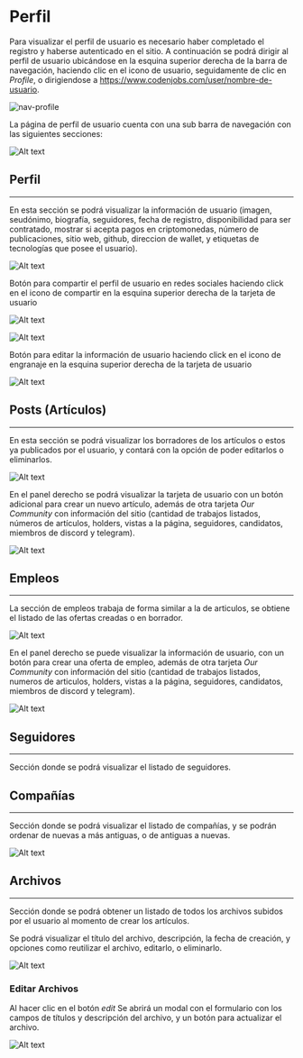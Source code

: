 # Perfil
 
Para visualizar el perfil de usuario es necesario haber completado el registro y haberse autenticado en el sitio. A continuación se podrá dirigir al perfil de usuario ubicándose en la esquina superior derecha de la barra de navegación, haciendo clic en el icono de usuario, seguidamente de clic en *Profile*, o dirigiendose a https://www.codenjobs.com/user/nombre-de-usuario.
 
![nav-profile](https://res.cloudinary.com/codenjobs/image/upload/v1662210927/user/file/mejzmdfqo7bccwik6wxu.png)
 
La página de perfil de usuario cuenta con una sub barra de navegación con las siguientes secciones:
 
![Alt text](https://res.cloudinary.com/codenjobs/image/upload/v1660656038/user/file/fxgsdadbjiwxnihryj2g.png)
 
 
## Perfil
- - -
 
En esta sección se podrá visualizar la información de usuario (imagen, seudónimo, biografía, seguidores, fecha de registro, disponibilidad para ser contratado, mostrar si acepta pagos en criptomonedas, número de publicaciones, sitio web, github, direccion de wallet, y etiquetas de tecnologías que posee el usuario).
 
![Alt text](https://res.cloudinary.com/codenjobs/image/upload/v1660656309/user/file/etasjtsmow6vh5qucjkv.png)
 
Botón para compartir el perfil de usuario en redes sociales haciendo click en el icono de compartir en la esquina superior derecha de la tarjeta de usuario
 
![Alt text](https://res.cloudinary.com/codenjobs/image/upload/v1660656320/user/file/kxsxn1j9rja9vi0ydru7.png)
 
![Alt text](https://res.cloudinary.com/codenjobs/image/upload/v1660656335/user/file/kfp6cyirgfggsrjfzpuw.png)
 
Botón para editar la información de usuario haciendo click en el icono de engranaje en la esquina superior derecha de la tarjeta de usuario
 
![Alt text](https://res.cloudinary.com/codenjobs/image/upload/v1660656349/user/file/iebxfdlwre01vtk0sko2.png)
 
 
## Posts (Artículos)
- - -
 
En esta sección se podrá visualizar los borradores de los artículos o estos ya publicados por el usuario, y contará con la opción de poder editarlos o eliminarlos.
 
![Alt text](https://res.cloudinary.com/codenjobs/image/upload/v1660656409/user/file/eeje2xzpabuia3uqtb3z.png)
 
En el panel derecho se podrá visualizar la tarjeta de usuario con un botón adicional para crear un nuevo artículo, además de otra tarjeta *Our Community* con información del sitio (cantidad de trabajos listados, números de artículos, holders, vistas a la página, seguidores, candidatos, miembros de discord y telegram).
 
![Alt text](https://res.cloudinary.com/codenjobs/image/upload/v1660656361/user/file/smodgyzslekw6aln6j3x.png)
 
 
## Empleos
- - -
 
La sección de empleos trabaja de forma similar a la de articulos, se obtiene el listado de las ofertas creadas o en borrador.
 
![Alt text](https://res.cloudinary.com/codenjobs/image/upload/v1660656440/user/file/irneebzxge9o3yyfbkwo.png)
 
En el panel derecho se puede visualizar la información de usuario, con un botón para crear una oferta de empleo, además de otra tarjeta *Our Community* con información del sitio (cantidad de trabajos listados, numeros de articulos, holders, vistas a la página, seguidores, candidatos, miembros de discord y telegram).
 
![Alt text](https://res.cloudinary.com/codenjobs/image/upload/v1660656361/user/file/smodgyzslekw6aln6j3x.png)
 
## Seguidores
- - -
 
Sección donde se podrá visualizar el listado de seguidores.
 
## Compañías
- - -
 
Sección donde se podrá visualizar el listado de compañías, y se podrán ordenar de nuevas a más antiguas, o de antiguas a nuevas.
 
![Alt text](https://res.cloudinary.com/codenjobs/image/upload/v1660656450/user/file/bqlmxhyc2gihjqqrhprq.png)
 
## Archivos
- - -
 
Sección donde se podrá obtener un listado de todos los archivos subidos por el usuario al momento de crear los artículos.
 
Se podrá visualizar el título del archivo, descripción, la fecha de creación, y opciones como reutilizar el archivo, editarlo, o eliminarlo.
 
![Alt text](https://res.cloudinary.com/codenjobs/image/upload/v1663098610/user/file/xzxeqm7fspbanpk9b64k.png)


### Editar Archivos

Al hacer clic en el botón *edit* Se abrirá un modal con el formulario con los campos de títulos y descripción del archivo, y un botón para actualizar el archivo.

![Alt text](https://res.cloudinary.com/codenjobs/image/upload/v1663105639/user/file/hm5ths4zrfvj4kaygpe0.png)


